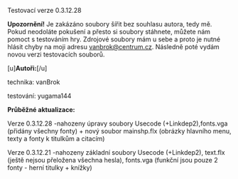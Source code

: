 Testovací verze 0.3.12.28

**Upozornění!** Je zakázáno soubory šířit bez souhlasu autora, tedy mě. Pokud neodoláte pokušení a přesto si soubory stáhnete, můžete nám pomoct s testováním hry. Zdrojové soubory mám u sebe a proto je nutné hlásit chyby na moji adresu vanbrok@centrum.cz. Následně poté vydám novou verzi testovacích souborů.



[u]**Autoři:**[/u]

technika:
vanBrok

testování:
yugama144



**Průběžné aktualizace:**

Verze 0.3.12.28
-nahozeny úpravy soubory Usecode (+Linkdep2),fonts.vga (přidány všechny fonty) + nový soubor mainshp.flx (obrázky hlavního menu, texty a fonty k titulkům a citacím)

Verze 0.3.12.21
-nahozeny základní soubory Usecode (+Linkdep2), text.flx (ještě nejsou přeložena všechna hesla), fonts.vga (funkční jsou pouze 2 fonty - herní titulky + knížky)

